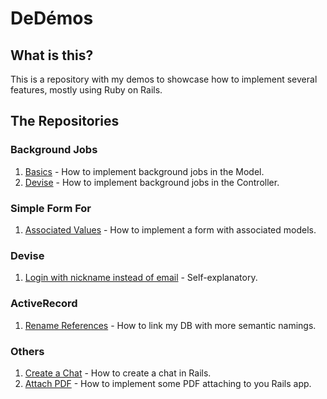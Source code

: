# DeDémos

## What is this?
This is a repository with my demos to showcase how to implement several features, mostly using Ruby on Rails.

## The Repositories

### Background Jobs
1. [Basics](https://github.com/andrerferrer/background-jobs-demo) - How to implement background jobs in the Model.
2. [Devise](https://github.com/andrerferrer/background-jobs-devise-demo) - How to implement background jobs in the Controller.

### Simple Form For
1. [Associated Values](https://github.com/andrerferrer/nested-simple-form-demo) - How to implement a form with associated models.

### Devise
1. [Login with nickname instead of email](https://github.com/andrerferrer/username-not-email-devise-demo) - Self-explanatory.

### ActiveRecord
1. [Rename References](https://github.com/andrerferrer/rename-references-demo) - How to link my DB with more semantic namings.

### Others
1. [Create a Chat](https://github.com/andrerferrer/chat-demo) - How to create a chat in Rails.
2. [Attach PDF](https://github.com/andrerferrer/attach-pdf-demo) - How to implement some PDF attaching to you Rails app.
